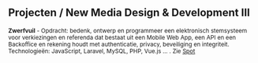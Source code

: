 Projecten **/ New Media Design & Development III**
--------------------------------------------

<small>**Zwerfvuil** - Opdracht: bedenk, ontwerp en programmeer een elektronisch stemsysteem voor verkiezingen en referenda dat bestaat uit een Mobile Web App, een API en een Backoffice en rekening houdt met authenticatie, privacy, beveiliging en integriteit. Technologieën: JavaScript, Laravel, MySQL, PHP, Vue.js ... . Zie [Spot](http://www.gdm.gent/trots/project/spot-app)</small>